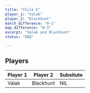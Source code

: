 ```yaml
---
title: "Chile E"
player_1: "Valak"
player_2: "Blackhunt"
match_difference: "0-1"
map_difference: "0-3"
excerpt: "Valak and Blackhunt"
status: "DNQ"

---
```

## Players

| Player 1 | Player 2 | Subsitute |
| -- | -- | -- |
| Valak | Blackhunt | NIL |

